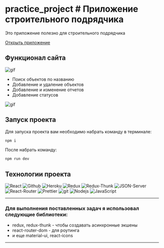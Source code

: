 # practice_project  # Приложение строительного подрядчика

<p> Это приложение полезно для строительного подрядчика </p>

<p><a href="https://contractor-site.herokuapp.com/" target="_blank">Открыть приложение</a></p>

## Функционал сайта

![gif](http://g.recordit.co/0yk5Q2ILr2.gif)



- Поиск объектов по названию
- Добавление и удаление объектов
- Добавление и изменение отчетов
- Добавление статусов


![gif](http://g.recordit.co/oNzAWaI1NM.gif)


## Запуск проекта

Для запуска проекта вам необходимо набрать команду в терминале:

```javascript
npm i
```

После набрать команду:

```javascript
npm run dev
```

## Технологии проекта

<p>
  <img alt="React" src="https://img.shields.io/badge/-React-45b8d8?style=for-the-badge&logo=react&logoColor=white" />
  <img alt="Github" src="https://img.shields.io/badge/-Github-black?style=for-the-badge&logo=github&logoColor=white" />
  <img alt="Heroku" src="https://img.shields.io/badge/-Heroku-764ABC?style=for-the-badge&logo=heroku&logoColor=white" />
  <img alt="Redux" src="https://img.shields.io/badge/-Redux-430098?style=for-the-badge&logo=redux&logoColor=white" />
  <img alt="Redux-Thunk" src="https://img.shields.io/badge/-Redux_Thunk-white?style=for-the-badge&logo=Redux&logoColor=430098" />
   <img alt="JSON-Server" src="https://img.shields.io/badge/-JSON_Server-white?style=for-the-badge&logo=JSON&logoColor=black" />
  <img alt="React-Router" src="https://img.shields.io/badge/-React_Router-black?style=for-the-badge&logo=react-router&logoColor=orange" />
  <img alt="Prettier" src="https://img.shields.io/badge/-Prettier-grey?style=for-the-badge&logo=Prettier&logoColor=orange" />
  <img alt="git" src="https://img.shields.io/badge/-Git-F05032?style=for-the-badge&logo=git&logoColor=white" />
  <img alt="Nodejs" src="https://img.shields.io/badge/-Nodejs-43853d?style=for-the-badge&logo=Node.js&logoColor=white" />
  <img alt="JavaScript" src="https://img.shields.io/badge/-JavaScript-yellow?style=for-the-badge&logo=JavaScript&logoColor=white" />
  </p>


---

### Для выполнения поставленных задач я использовал следующие библиотеки:

- redux, redux-thunk - чтобы создавать асинхронные экшены
- react-router-dom - для роутинга
- и еще material-ui, react-icons

---
